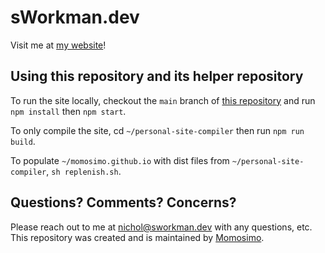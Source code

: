 # sWorkman.dev

Visit me at [my website](https://www.sworkman.dev/)!

## Using this repository and its helper repository

To run the site locally, checkout the `main` branch of
[this repository](https://github.com/Momosimo/personal-site-compiler)
and run `npm install` then `npm start`.

To only compile the site, cd `~/personal-site-compiler` then run
`npm run build`.

To populate `~/momosimo.github.io` with dist files from
`~/personal-site-compiler`, `sh replenish.sh`.

## Questions? Comments? Concerns?

Please reach out to me at nichol@sworkman.dev with any questions, etc.
This repository was created and is maintained
by [Momosimo](https://github.com/Momosimo).
